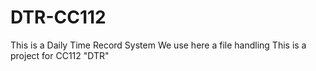 # DTR-CC112
This is a Daily Time Record System
We use here a file handling 
This is a project for CC112 "DTR"
